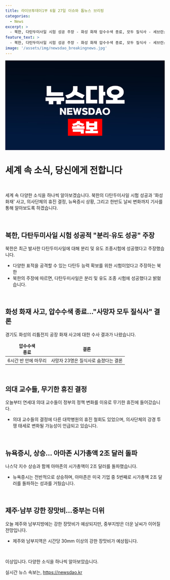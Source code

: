 ```yaml
---
title: 라이브투데이1부 6월 27일 이슈와 톱뉴스 브리핑
categories:
  - News
excerpt: >
  - 북한, 다탄두미사일 시험 성공 주장 - 화성 화재 압수수색 종료, 모두 질식사 - 세브란스병원 의사들, 무기한 휴진 선언 - 뉴욕증시 상승, 아마존 시총 2조 달러 돌파 - 제주·남부 강한 장맛비, 중부는 더위 출처: 카톡/라인 jebo23 (TV 기사문의 및 제보)
feature_text: >
  - 북한, 다탄두미사일 시험 성공 주장 - 화성 화재 압수수색 종료, 모두 질식사 - 세브란스병원 의사들, 무기한 휴진 선언 - 뉴욕증시 상승, 아마존 시총 2조 달러 돌파 - 제주·남부 강한 장맛비, 중부는 더위 출처: 카톡/라인 jebo23 (TV 기사문의 및 제보)
image: '/assets/img/newsdao_breakingnews.jpg'
---
```


<p><img src="/assets/img/newsdao_breakingnews.jpg" alt="implanttips 속보" /></p>

<h1 data-ke-size="size26">세계 속 소식, 당신에게 전합니다</h1>

<p data-ke-size="size16">&nbsp;</p>

<p>세계 속 다양한 소식을 하나씩 알아보겠습니다. 북한의 다탄두미사일 시험 성공과 '화성 화재' 사고, 의사단체의 휴진 결정, 뉴욕증시 상황, 그리고 한반도 날씨 변화까지 기사를 통해 알아보도록 하겠습니다.</p>

<p data-ke-size="size16">&nbsp;</p>

<h2 data-ke-size="size26">북한, 다탄두미사일 시험 성공적 "분리·유도 성공" 주장</h2>

<p data-ke-size="size16">북한은 최근 발사한 다탄두미사일에 대해 분리 및 유도 조종시험에 성공했다고 주장했습니다.</p>

<ul>
<li>다양한 표적을 공격할 수 있는 다탄두 능력 확보를 위한 시험이었다고 주장하는 북한</li>
<li>북한의 주장에 따르면, 다탄두미사일은 분리 및 유도 조종 시험에 성공했다고 밝혔습니다.</li>
</ul>

<p data-ke-size="size16">&nbsp;</p>

<h2 data-ke-size="size26">화성 화재 사고, 압수수색 종료…"사망자 모두 질식사" 결론</h2>

<p data-ke-size="size16">경기도 화성의 리튬전지 공장 화재 사고에 대한 수사 결과가 나왔습니다.</p>

<table>
<thead>
<tr>
<td style="text-align: center; height: 17px;"><b>압수수색<br />종료</b></td>
<td style="text-align: center; height: 17px;"><b>결론</b></td>
</tr>
</thead>
<tbody>
<tr>
<td style="text-align: center; height: 17px;">6시간 반 만에 마무리</td>
<td style="text-align: center; height: 17px;">사망자 23명은 질식사로 숨졌다는 결론</td>
</tr>
</tbody>
</table>

<p data-ke-size="size16">&nbsp;</p>

<h2 data-ke-size="size26">의대 교수들, 무기한 휴진 결정</h2>

<p data-ke-size="size16">오늘부터 연세대 의대 교수들이 정부의 정책 변화를 이유로 무기한 휴진에 들어갔습니다.</p>

<ul>
<li>의대 교수들의 결정에 다른 대학병원의 휴진 철회도 있었으며, 의사단체의 강경 투쟁 태세로 변화될 가능성이 언급되고 있습니다.</li>
</ul>

<p data-ke-size="size16">&nbsp;</p>

<h2 data-ke-size="size26">뉴욕증시, 상승... 아마존 시가총액 2조 달러 돌파</h2>

<p data-ke-size="size16">나스닥 지수 상승과 함께 아마존의 시가총액이 2조 달러를 돌파했습니다.</p>

<ul>
<li>뉴욕증시는 전반적으로 상승하며, 아마존은 미국 기업 중 5번째로 시가총액 2조 달러를 돌파하는 성과를 거뒀습니다.</li>
</ul>

<p data-ke-size="size16">&nbsp;</p>

<h2 data-ke-size="size26">제주·남부 강한 장맛비…중부는 더위</h2>

<p data-ke-size="size16">오늘 제주와 남부지방에는 강한 장맛비가 예상되지만, 중부지방은 더운 날씨가 이어질 전망입니다.</p>

<ul>
<li>제주와 남부지역은 시간당 30mm 이상의 강한 장맛비가 예상됩니다.</li>
</ul>

<p data-ke-size="size16">&nbsp;</p>

<p>이상입니다. 다양한 소식을 하나씩 알아보았습니다.</p>
실시간 뉴스 속보는, <a href="https://newsdao.kr" rel="dofollow">https://newsdao.kr</a>


